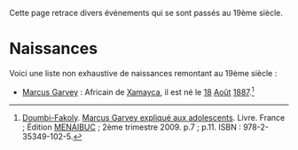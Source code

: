 <!-- TITLE: 19ème Siècle -->
<!-- SUBTITLE: Événements s'étant déroulé au 19 Eme Siecle -->

Cette page retrace divers événements qui se sont passés au 19ème siècle.

# Naissances
Voici une liste non exhaustive de naissances remontant au 19ème siècle :
* [Marcus Garvey](/personnalite/homme/polymathe/caraibes/midi/colonie/xamayca/marcus-gavey) : Africain de [Xamayca](/geographie/ile/caraibes/midi/xamayca), il est né le [18](/histoire/date/calendrier-gregorien/par-jour/18) [Août](/histoire/date/calendrier-gregorier/par-mois/aout) [1887](/histoire/date/calendrier-gregorien/par-annee/1887).[^1]


[^1]: [Doumbi-Fakoly](/personnalite/homme/guerrier/afrique/nord-ouest/empire/mali/fakoli-manden). [Marcus Garvey expliqué aux adolescents](/ouvrage/documentaire/marcus-garvey-explique-aux-adolescents). Livre. France ; Édition [MENAIBUC](/organisme/editeur/menaibuc) ; 2ème trimestre 2009. p.7 ; p.11. ISBN : 978-2-35349-102-5.